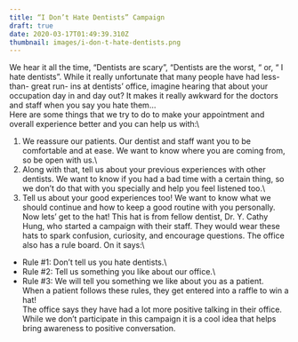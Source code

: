 ```yaml
---
title: “I Don’t Hate Dentists” Campaign
draft: true
date: 2020-03-17T01:49:39.310Z
thumbnail: images/i-don-t-hate-dentists.png
---
```

We hear it all the time, “Dentists are scary”, “Dentists are the worst, “ or, “ I hate dentists”. While it really unfortunate that many people have had less-than- great run- ins at dentists’ office, imagine hearing that about your occupation day in and day out? It makes it really awkward for the doctors and staff when you say you hate them…\
Here are some things that we try to do to make your appointment and overall experience better and you can help us with:\
1. We reassure our patients. Our dentist and staff want you to be comfortable and at ease. We want to know where you are coming from, so be open with us.\
2. Along with that, tell us about your previous experiences with other dentists. We want to know if you had a bad time with a certain thing, so we don’t do that with you specially and help you feel listened too.\
3. Tell us about your good experiences too! We want to know what we should continue and how to keep a good routine with you personally.\
Now lets’ get to the hat! This hat is from fellow dentist, Dr. Y. Cathy Hung, who started a campaign with their staff. They would wear these hats to spark confusion, curiosity, and encourage questions. The office also has a rule board. On it says:\
* Rule #1: Don’t tell us you hate dentists.\
* Rule #2: Tell us something you like about our office.\
* Rule #3: We will tell you something we like about you as a patient.\
When a patient follows these rules, they get entered into a raffle to win a hat!\
The office says they have had a lot more positive talking in their office. While we don’t participate in this campaign it is a cool idea that helps bring awareness to positive conversation.
